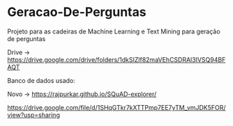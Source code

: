 # Geracao-De-Perguntas
Projeto para as cadeiras de Machine Learning e Text Mining para geração de perguntas

Drive -> https://drive.google.com/drive/folders/1dkSIZlf82maVEhCSDRAl3IVSQ94BFAQT 

Banco de dados usado:

Novo -> https://rajpurkar.github.io/SQuAD-explorer/ 

https://drive.google.com/file/d/1SHqGTkr7kXTTPmp7EE7yTM_vmJDK5FOR/view?usp=sharing 
